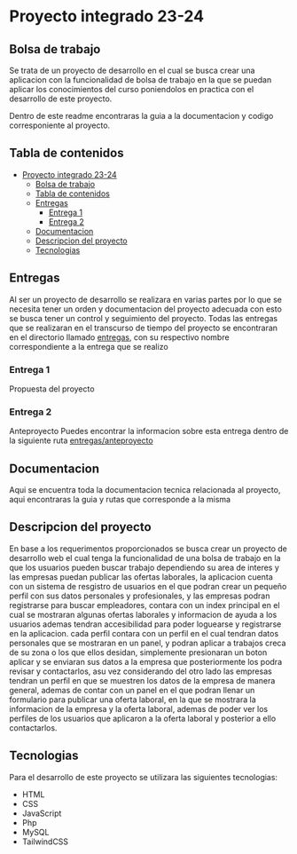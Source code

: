 # Proyecto integrado 23-24

## Bolsa de trabajo

Se trata de un proyecto de desarrollo en el cual se busca crear una aplicacion con la funcionalidad de bolsa de trabajo en la que se puedan aplicar los conocimientos del curso poniendolos en practica con el desarrollo de este proyecto.

Dentro de este readme encontraras la guia a la documentacion y codigo corresponiente al proyecto.

## Tabla de contenidos

- [Proyecto integrado 23-24](#proyecto-integrado-23-24)
  - [Bolsa de trabajo](#bolsa-de-trabajo)
  - [Tabla de contenidos](#tabla-de-contenidos)
  - [Entregas](#entregas)
    - [Entrega 1](#entrega-1)
    - [Entrega 2](#entrega-2)
  - [Documentacion](#documentacion)
  - [Descripcion del proyecto](#descripcion-del-proyecto)
  - [Tecnologias](#tecnologias)

## Entregas

Al ser un proyecto de desarrollo se realizara en varias partes por lo que se necesita tener un orden y documentacion del proyecto adecuada con esto se busca tener un control y seguimiento del proyecto.
Todas las entregas que se realizaran en el transcurso de tiempo del proyecto se encontraran en el directorio llamado [entregas](./entregas/), con su respectivo nombre correspondiente a la entrega que se realizo

### Entrega 1

Propuesta del proyecto

### Entrega 2

Anteproyecto
Puedes encontrar la informacion sobre esta entrega dentro de la siguiente ruta [entregas/anteproyecto](./entregas/anteproyecto/)

## Documentacion

Aqui se encuentra toda la documentacion tecnica relacionada al proyecto, aqui encontraras la guia y rutas que corresponde a la misma

## Descripcion del proyecto

En base a los requerimentos proporcionados se busca crear un proyecto de desarrollo web el cual tenga la funcionalidad de una bolsa de trabajo en la que los usuarios pueden buscar trabajo dependiendo su area de interes y las empresas puedan publicar las ofertas laborales, la aplicacion cuenta con un sistema de resgistro de usuarios en el que podran crear un pequeño perfil con sus datos personales y profesionales, y las empresas podran registrarse para buscar empleadores, contara con un index principal en el cual
se mostraran algunas ofertas laborales y informacion de ayuda a los usuarios ademas tendran accesibilidad para poder loguearse y registrarse en la aplicacion.
cada perfil contara con un perfil en el cual tendran datos personales que se mostraran en un panel, y podran aplicar a trabajos creca de su zona o los que ellos desidan, simplemente presionaran un boton aplicar y se enviaran sus datos a la empresa que posteriormente los podra revisar y contactarlos, asu vez considerando del otro lado las empresas tendran un perfil en que se muestren los datos de la empresa de manera general, ademas de contar con un panel en el que podran llenar un formulario para publicar una oferta laboral, en la que se mostrara la informacion de la empresa y la oferta laboral, ademas de poder ver los perfiles de los usuarios que aplicaron a la oferta laboral y posterior a ello contactarlos.

## Tecnologias

Para el desarrollo de este proyecto se utilizara las siguientes tecnologias:

- HTML
- CSS
- JavaScript
- Php
- MySQL
- TailwindCSS
